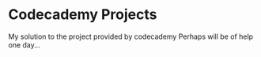 # Codecademy Projects
My solution to the project provided by codecademy
Perhaps will be of help one day...
